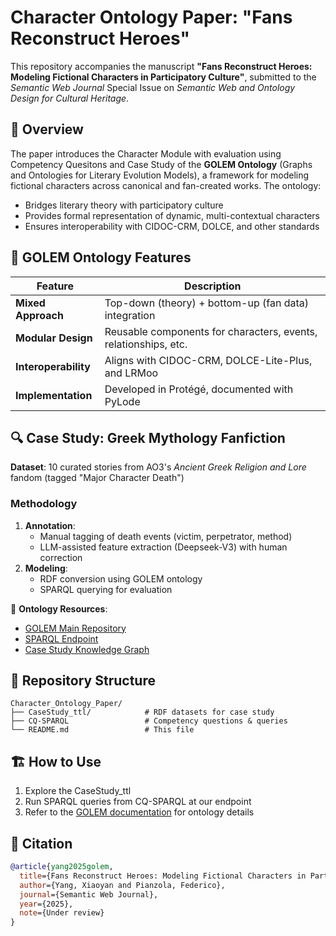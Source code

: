 # Character Ontology Paper: "Fans Reconstruct Heroes"

This repository accompanies the manuscript **"Fans Reconstruct Heroes: Modeling Fictional Characters in Participatory Culture"**, submitted to the *Semantic Web Journal* Special Issue on *Semantic Web and Ontology Design for Cultural Heritage*.

## 📜 Overview
The paper introduces the Character Module with evaluation using Competency Quesitons and Case Study of the **GOLEM Ontology** (Graphs and Ontologies for Literary Evolution Models), a framework for modeling fictional characters across canonical and fan-created works. The ontology:
- Bridges literary theory with participatory culture
- Provides formal representation of dynamic, multi-contextual characters
- Ensures interoperability with CIDOC-CRM, DOLCE, and other standards

## 🧩 GOLEM Ontology Features
| Feature | Description |
|---------|-------------|
| **Mixed Approach** | Top-down (theory) + bottom-up (fan data) integration |
| **Modular Design** | Reusable components for characters, events, relationships, etc. |
| **Interoperability** | Aligns with CIDOC-CRM, DOLCE-Lite-Plus, and LRMoo |
| **Implementation** | Developed in Protégé, documented with PyLode |

## 🔍 Case Study: Greek Mythology Fanfiction
**Dataset**: 10 curated stories from AO3's *Ancient Greek Religion and Lore* fandom (tagged "Major Character Death")

### Methodology
1. **Annotation**:
   - Manual tagging of death events (victim, perpetrator, method)
   - LLM-assisted feature extraction (Deepseek-V3) with human correction
2. **Modeling**:
   - RDF conversion using GOLEM ontology
   - SPARQL querying for evaluation
   
🔗 **Ontology Resources**:
- [GOLEM Main Repository](https://github.com/GOLEM-lab/golem-ontology)
- [SPARQL Endpoint](http://graph.golemlab.eu:8890/sparql)
- [Case Study Knowledge Graph](https://golemlab.eu/graph/Greek10_Example)

## 📂 Repository Structure
```text
Character_Ontology_Paper/
├── CaseStudy_ttl/            # RDF datasets for case study
├── CQ-SPARQL                 # Competency questions & queries
└── README.md                 # This file
```

## 🏗️ How to Use
1. Explore the CaseStudy_ttl
2. Run SPARQL queries from CQ-SPARQL at our endpoint
3. Refer to the [GOLEM documentation](https://github.com/GOLEM-lab/golem-ontology) for ontology details

## 📄 Citation
```bibtex
@article{yang2025golem,
  title={Fans Reconstruct Heroes: Modeling Fictional Characters in Participatory Culture},
  author={Yang, Xiaoyan and Pianzola, Federico},
  journal={Semantic Web Journal},
  year={2025},
  note={Under review}
}
